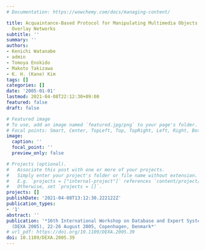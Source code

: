 ```yaml
---
# Documentation: https://wowchemy.com/docs/managing-content/

title: Acquaintance-Based Protocol for Manipulating Multimedia Objects in Peer-to-Peer
  Overlay Networks
subtitle: ''
summary: ''
authors:
- Kenichi Watanabe
- admin
- Tomoya Enokido
- Makoto Takizawa
- K. H. (Kane) Kim
tags: []
categories: []
date: '2005-01-01'
lastmod: 2021-04-08T22:12:30+09:00
featured: false
draft: false

# Featured image
# To use, add an image named `featured.jpg/png` to your page's folder.
# Focal points: Smart, Center, TopLeft, Top, TopRight, Left, Right, BottomLeft, Bottom, BottomRight.
image:
  caption: ''
  focal_point: ''
  preview_only: false

# Projects (optional).
#   Associate this post with one or more of your projects.
#   Simply enter your project's folder or file name without extension.
#   E.g. `projects = ["internal-project"]` references `content/project/deep-learning/index.md`.
#   Otherwise, set `projects = []`.
projects: []
publishDate: '2021-04-08T13:12:30.222122Z'
publication_types:
- '1'
abstract: ''
publication: '*16th International Workshop on Database and Expert Systems Applications
  (DEXA 2005), 22-26 August 2005, Copenhagen, Denmark*'
# url_pdf: https://doi.org/10.1109/DEXA.2005.39
doi: 10.1109/DEXA.2005.39
---
```

